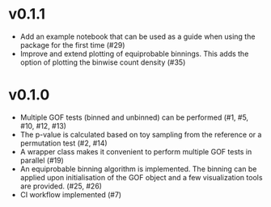 v0.1.1
===================
* Add an example notebook that can be used as a guide when using the package for the first time (#29)
* Improve and extend plotting of equiprobable binnings. This adds the option of plotting the binwise count density (#35)

v0.1.0
===================
* Multiple GOF tests (binned and unbinned) can be performed (#1, #5, #10, #12, #13)
* The p-value is calculated based on toy sampling from the reference or a permutation test (#2, #14)
* A wrapper class makes it convenient to perform multiple GOF tests in parallel (#19)
* An equiprobable binning algorithm is implemented. The binning can be applied upon initialisation of the GOF object and a few visualization tools are provided. (#25, #26)
* CI workflow implemented (#7)
